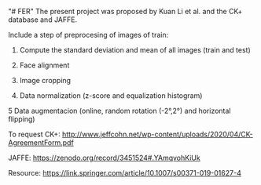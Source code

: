 "# FER" 
The present project was proposed by Kuan Li et al. and the CK+ database and JAFFE.

Include a step of preprocesing of images of train:

1. Compute the standard deviation and mean of all images (train and test)

2. Face alignment

3. Image cropping

4. Data normalization (z-score and equalization histogram)

5 Data augmentacion (online, random rotation (-2°,2°) and horizontal flipping)



To request CK+: http://www.jeffcohn.net/wp-content/uploads/2020/04/CK-AgreementForm.pdf

JAFFE: https://zenodo.org/record/3451524#.YAmqvohKiUk

Resource: https://link.springer.com/article/10.1007/s00371-019-01627-4

